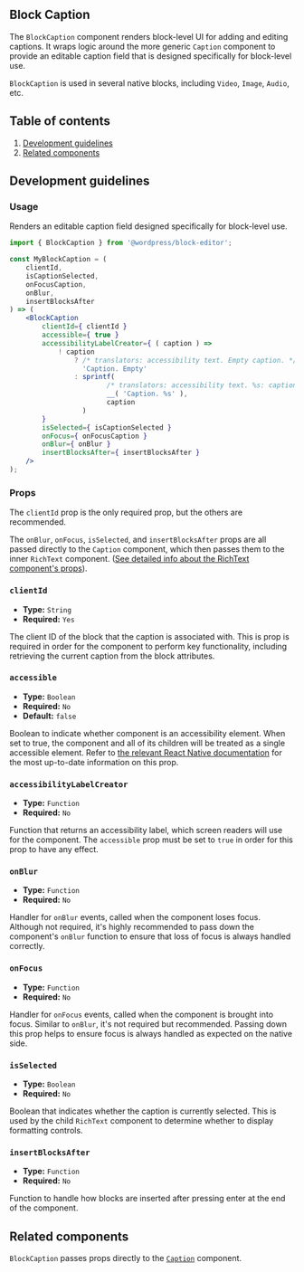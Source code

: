 ## Block Caption

The `BlockCaption` component renders block-level UI for adding and editing captions. It wraps logic around the more generic `Caption` component to provide an editable caption field that is designed specifically for block-level use.

`BlockCaption` is used in several native blocks, including `Video`, `Image`, `Audio`, etc.

## Table of contents

1. [Development guidelines](#development-guidelines)
2. [Related components](#related-components)

## Development guidelines

### Usage

Renders an editable caption field designed specifically for block-level use.

```jsx
import { BlockCaption } from '@wordpress/block-editor';

const MyBlockCaption = (
	clientId,
	isCaptionSelected,
	onFocusCaption,
	onBlur,
	insertBlocksAfter
) => (
	<BlockCaption
		clientId={ clientId }
		accessible={ true }
		accessibilityLabelCreator={ ( caption ) =>
			! caption
				? /* translators: accessibility text. Empty caption. */
				  'Caption. Empty'
				: sprintf(
						/* translators: accessibility text. %s: caption. */
						__( 'Caption. %s' ),
						caption
				  )
		}
		isSelected={ isCaptionSelected }
		onFocus={ onFocusCaption }
		onBlur={ onBlur }
		insertBlocksAfter={ insertBlocksAfter }
	/>
);
```

### Props

The `clientId` prop is the only required prop, but the others are recommended.

The `onBlur`, `onFocus`, `isSelected`, and `insertBlocksAfter` props are all passed directly to the `Caption` component, which then passes them to the inner `RichText` component. ([See detailed info about the RichText component's props](https://github.com/WordPress/gutenberg/blob/HEAD/packages/block-editor/src/components/rich-text/README.md)).

### `clientId`

-   **Type:** `String`
-   **Required:** `Yes`

The client ID of the block that the caption is associated with. This is prop is required in order for the component to perform key functionality, including retrieving the current caption from the block attributes.

### `accessible`

-   **Type:** `Boolean`
-   **Required:** `No`
-   **Default:** `false`

Boolean to indicate whether component is an accessibility element. When set to true, the component and all of its children will be treated as a single accessible element. Refer to [the relevant React Native documentation](https://reactnative.dev/docs/accessibility#accessible) for the most up-to-date information on this prop.

### `accessibilityLabelCreator`

-   **Type:** `Function`
-   **Required:** `No`

Function that returns an accessibility label, which screen readers will use for the component. The `accessible` prop must be set to `true` in order for this prop to have any effect.

### `onBlur`

-   **Type:** `Function`
-   **Required:** `No`

Handler for `onBlur` events, called when the component loses focus. Although not required, it's highly recommended to pass down the component's `onBlur` function to ensure that loss of focus is always handled correctly.

### `onFocus`

-   **Type:** `Function`
-   **Required:** `No`

Handler for `onFocus` events, called when the component is brought into focus. Similar to `onBlur`, it's not required but recommended. Passing down this prop helps to ensure focus is always handled as expected on the native side.

### `isSelected`

-   **Type:** `Boolean`
-   **Required:** `No`

Boolean that indicates whether the caption is currently selected. This is used by the child `RichText` component to determine whether to display formatting controls.

### `insertBlocksAfter`

-   **Type:** `Function`
-   **Required:** `No`

Function to handle how blocks are inserted after pressing enter at the end of the component.

## Related components

`BlockCaption` passes props directly to the [`Caption`](https://github.com/WordPress/gutenberg/blob/HEAD/packages/block-editor/src/components/caption) component.
